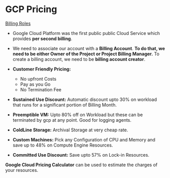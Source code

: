 # GCP Pricing
[Billing Roles](https://cloud.google.com/billing/docs/how-to/billing-access)
- Google Cloud Platform was the first public public Cloud Service which provides **per second billing**.
  
- We need to associate our account with a **Billing Account**. **To do that, we need to be either Owner of the Project or Project Billing Manager.** To create a billing account, we need to be **billing account creator**.
  
- **Customer Friendly Pricing:**
  - No upfront Costs
  - Pay as you Go
  - No Termination Fee
    
- **Sustained Use Discount:** Automatic discount upto 30% on workload that runs for a significant portion of Billing Month.
- **Preemptible VM:** Upto 80% off on Workload but these can be terminated by gcp at any point. Good for logging agents.
- **ColdLine Storage:** Archival Storage at very cheap rate.
- **Custom Machines:** Pick any Configuration of CPU and Memory and save up to 48% on Compute Engine Resources.
- **Committed Use Discount:** Save upto 57% on Lock-in Resources.

**Google Cloud Pricing Calculator** can be used to estimate the charges of your resources.

